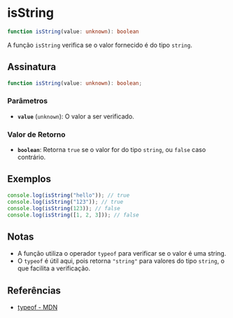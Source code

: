 # isString

```typescript
function isString(value: unknown): boolean
```

A função `isString` verifica se o valor fornecido é do tipo `string`.

## Assinatura

```typescript
function isString(value: unknown): boolean;
```

### Parâmetros

- **`value`** (`unknown`): O valor a ser verificado.

### Valor de Retorno

- **`boolean`**: Retorna `true` se o valor for do tipo `string`, ou `false` caso contrário.

## Exemplos

```typescript
console.log(isString("hello")); // true
console.log(isString("123")); // true
console.log(isString(123)); // false
console.log(isString([1, 2, 3])); // false
```

## Notas

- A função utiliza o operador `typeof` para verificar se o valor é uma string.
- O `typeof` é útil aqui, pois retorna `"string"` para valores do tipo `string`, o que facilita a verificação.

## Referências

- [typeof - MDN](https://developer.mozilla.org/en-US/docs/Web/JavaScript/Reference/Operators/typeof)
